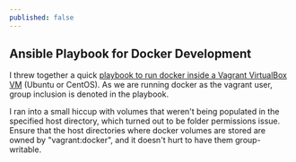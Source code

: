 ```yaml
---
published: false
---
```

## Ansible Playbook for Docker Development
I threw together a quick [playbook to run docker inside a Vagrant VirtualBox VM](https://bitbucket.org/ngstigator/ansible-playbook-dockerhost/) (Ubuntu or CentOS). As we are running docker as the vagrant user, group inclusion is denoted in the playbook.

I ran into a small hiccup with volumes that weren't being populated in the specified host directory, which turned out to be folder permissions issue. Ensure that the host directories where docker volumes are stored are owned by "vagrant:docker", and it doesn't hurt to have them group-writable.


